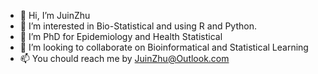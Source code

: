 - 👋 Hi, I’m JuinZhu
- 👀 I’m interested in Bio-Statistical and using R and Python.
- 🌱 I’m PhD for Epidemiology and Health Statistical 
- 💞️ I’m looking to collaborate on Bioinformatical and Statistical Learning
- 📫 You chould reach me by JuinZhu@Outlook.com

<!---
juinzhu/juinzhu is a ✨ special ✨ repository because its `README.md` (this file) appears on your GitHub profile.
You can click the Preview link to take a look at your changes.
--->
